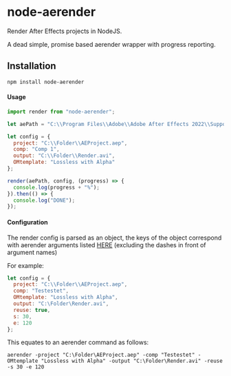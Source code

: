 # node-aerender

Render After Effects projects in NodeJS.

A dead simple, promise based aerender wrapper with progress reporting.

## Installation

    npm install node-aerender

#### Usage

```js
import render from "node-aerender";

let aePath = "C:\\Program Files\\Adobe\\Adobe After Effects 2022\\Support Files";

let config = {
  project: "C:\\Folder\\AEProject.aep",
  comp: "Comp 1",
  output: "C:\\Folder\\Render.avi",
  OMtemplate: "Lossless with Alpha"
};

render(aePath, config, (progress) => {
  console.log(progress + "%");
}).then(() => {
  console.log("DONE");
});
```

#### Configuration

The render config is parsed as an object, the keys of the object correspond with aerender arguments listed [HERE](https://helpx.adobe.com/after-effects/using/automated-rendering-network-rendering.html "aerender arguments") (excluding the dashes in front of argument names)

For example:

```js
let config = {
  project: "C:\\Folder\\AEProject.aep",
  comp: "Testestet",
  OMtemplate: "Lossless with Alpha",
  output: "C:\Folder\Render.avi",
  reuse: true,
  s: 30,
  e: 120
};
```

This equates to an aerender command as follows:

    aerender -project "C:\Folder\AEProject.aep" -comp "Testestet" -OMtemplate "Lossless with Alpha" -output "C:\Folder\Render.avi" -reuse -s 30 -e 120